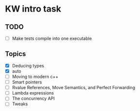 # KW intro task
## TODO
- [ ] Make tests compile into one executable
## Topics
- [x] Deducing types
- [x] auto
- [ ] Moving to modern c++
- [ ] Smart pointers
- [ ] Rvalue References, Move Semantics, and Perfect Forwarding
- [ ] Lambda expressions
- [ ] The concurrency API
- [ ] Tweaks
